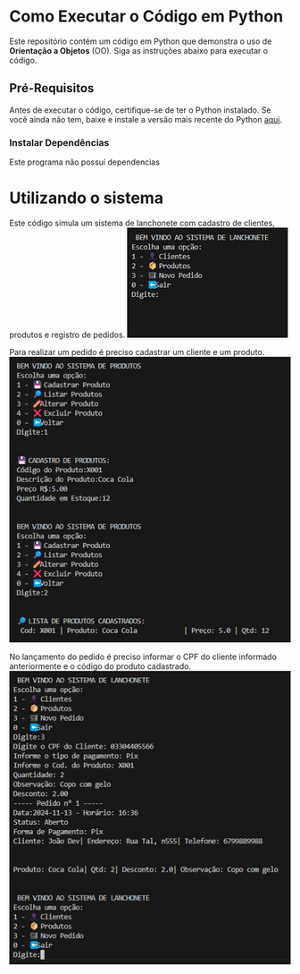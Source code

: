 # Como Executar o Código em Python

Este repositório contém um código em Python que demonstra o uso de **Orientação a Objetos** (OO). Siga as instruções abaixo para executar o código.

## Pré-Requisitos

Antes de executar o código, certifique-se de ter o Python instalado. Se você ainda não tem, baixe e instale a versão mais recente do Python [aqui](https://www.python.org/downloads/).

### Instalar Dependências
Este programa não possuí dependencias

# Utilizando o sistema
Este código simula um sistema de lanchonete com cadastro de clientes, produtos e registro de pedidos.
![Menu Principal](src/menu_principal.png)

Para realizar um pedido é preciso cadastrar um cliente e um produto. 
![Cadastros](src/cadastros.png)

No lançamento do pedido é preciso informar o CPF do cliente informado anteriormente e o código do produto cadastrado.  
![Lançamento do Pedido](src/pedido.png)
